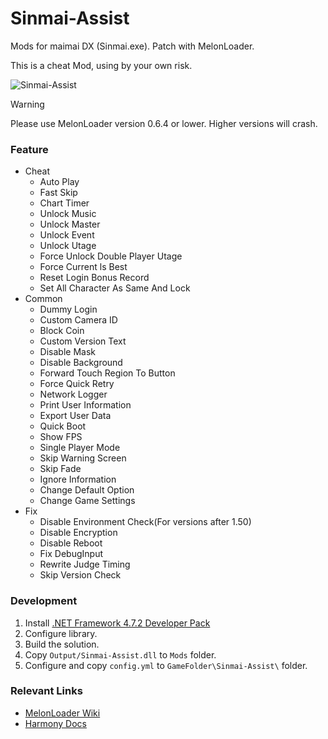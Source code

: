 # Sinmai-Assist
Mods for maimai DX (Sinmai.exe). Patch with MelonLoader.  

This is a cheat Mod, using by your own risk.


![Sinmai-Assist](https://counter.wyh2004.top/get/@Sinmai-Assist?theme=gelbooru)

> [!WARNING] 
> Please use MelonLoader version 0.6.4 or lower. 
> Higher versions will crash.

### Feature
- Cheat
	- Auto Play
	- Fast Skip
	- Chart Timer
    - Unlock Music
    - Unlock Master
	- Unlock Event
    - Unlock Utage
    - Force Unlock Double Player Utage
	- Force Current ls Best
	- Reset Login Bonus Record
    - Set All Character As Same And Lock
- Common
    - Dummy Login
    - Custom Camera ID
	- Block Coin
	- Custom Version Text
	- Disable Mask
    - Disable Background
	- Forward Touch Region To Button
    - Force Quick Retry
	- Network Logger
	- Print User Information
    - Export User Data
	- Quick Boot
	- Show FPS
	- Single Player Mode
	- Skip Warning Screen
    - Skip Fade
    - Ignore Information
    - Change Default Option
    - Change Game Settings
- Fix
    - Disable Environment Check(For versions after 1.50)
	- Disable Encryption
	- Disable Reboot
	- Fix DebugInput
	- Rewrite Judge Timing
	- Skip Version Check


### Development

1. Install [.NET Framework 4.7.2 Developer Pack](https://dotnet.microsoft.com/download/dotnet-framework/net472)
2. Configure library.
3. Build the solution.
4. Copy `Output/Sinmai-Assist.dll` to `Mods` folder.
5. Configure and copy `config.yml` to `GameFolder\Sinmai-Assist\` folder.


### Relevant Links

* [MelonLoader Wiki](https://melonwiki.xyz/#/modders/quickstart)
* [Harmony Docs](https://harmony.pardeike.net/articles/patching-prefix.html)